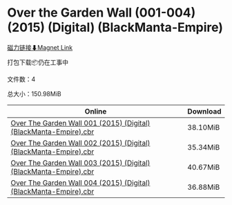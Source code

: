 # Over the Garden Wall (001-004) (2015) (Digital) (BlackManta-Empire)

[磁力链接⬇Magnet Link](magnet:?xt=urn:btih:cb311bb83234b126afb1e229add9506fd696bd64&dn=Over%20the%20Garden%20Wall%20%28001-004%29%20%282015%29%20%28Digital%29%20%28BlackManta-Empire%29)

打包下载📦仍在工事中

文件数：4

总大小：150.98MiB

Online | Download
--- | ---
[Over The Garden Wall 001 (2015) (Digital) (BlackManta-Empire).cbr](https://github.com/alicewish/markdown/blob/master/comic/Over-Garden-Wall-001-2015-Digital-BlackManta-Empire-cbr.md) | 38.10MiB
[Over The Garden Wall 002 (2015) (Digital) (BlackManta-Empire).cbr](https://github.com/alicewish/markdown/blob/master/comic/Over-Garden-Wall-002-2015-Digital-BlackManta-Empire-cbr.md) | 35.34MiB
[Over The Garden Wall 003 (2015) (Digital) (BlackManta-Empire).cbr](https://github.com/alicewish/markdown/blob/master/comic/Over-Garden-Wall-003-2015-Digital-BlackManta-Empire-cbr.md) | 40.67MiB
[Over The Garden Wall 004 (2015) (Digital) (BlackManta-Empire).cbr](https://github.com/alicewish/markdown/blob/master/comic/Over-Garden-Wall-004-2015-Digital-BlackManta-Empire-cbr.md) | 36.88MiB
